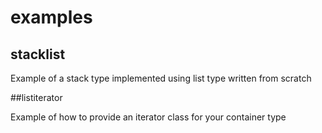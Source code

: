 # examples

## stacklist

Example of a stack type implemented using list type written from scratch

##listiterator

Example of how to provide an iterator class for your container type
